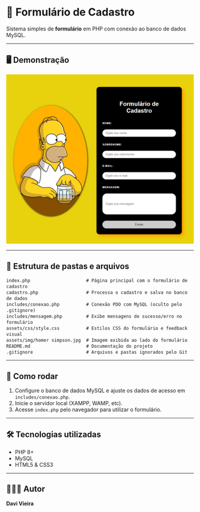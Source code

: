 # 📝 Formulário de Cadastro

Sistema simples de **formulário** em PHP com conexão ao banco de dados MySQL.

---

## 🖥️ Demonstração

![Exemplo de interface](assets/img/Projeto.png)

---

## 📂 Estrutura de pastas e arquivos

```
index.php                     # Página principal com o formulário de cadastro
cadastro.php                  # Processa o cadastro e salva no banco de dados
includes/conexao.php          # Conexão PDO com MySQL (oculto pelo .gitignore)
includes/mensagem.php         # Exibe mensagens de sucesso/erro no formulário
assets/css/style.css          # Estilos CSS do formulário e feedback visual
assets/img/homer simpson.jpg  # Imagem exibida ao lado do formulário
README.md                     # Documentação do projeto
.gitignore                    # Arquivos e pastas ignorados pelo Git
```

---

## 🚀 Como rodar

1. Configure o banco de dados MySQL e ajuste os dados de acesso em `includes/conexao.php`.
2. Inicie o servidor local (XAMPP, WAMP, etc).
3. Acesse `index.php` pelo navegador para utilizar o formulário.

---

## 🛠 Tecnologias utilizadas

- PHP 8+
- MySQL
- HTML5 & CSS3

---

## 👨🏻‍💻 Autor

**Davi Vieira**

